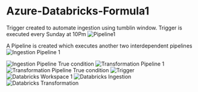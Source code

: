 # Azure-Databricks-Formula1
Trigger created to automate ingestion using tumblin window. Trigger is executed every Sunday at 10Pm
![Pipeline1](https://github.com/atharva49/Azure-Databricks-Formula1/assets/56105570/41ae62f2-e779-43e5-aa48-86861de28d66)

A Pipeline is created which executes another two interdependent pipelines
![Ingestion Pipeline 1](https://github.com/atharva49/Azure-Databricks-Formula1/assets/56105570/81216904-0d79-4047-b85b-4b62a7f84525)

![Ingestion Pipeline True condition](https://github.com/atharva49/Azure-Databricks-Formula1/assets/56105570/5be603ad-a9f7-4398-b639-e9adfa98c04a)
![Transformation Pipeline 1](https://github.com/atharva49/Azure-Databricks-Formula1/assets/56105570/2df54979-62b6-4a63-9d72-2f0a4a0f9bc3)
![Transformation Pipeline True condition](https://github.com/atharva49/Azure-Databricks-Formula1/assets/56105570/ccd56717-156a-4605-a3bb-2270fde745f8)
![Trigger](https://github.com/atharva49/Azure-Databricks-Formula1/assets/56105570/56649de7-9999-427e-a571-7169c54381f6)
![Databricks Workspace 1](https://github.com/atharva49/Azure-Databricks-Formula1/assets/56105570/bf09b37a-8784-4e6c-b1e3-05a794764f98)
![Databricks Ingestion](https://github.com/atharva49/Azure-Databricks-Formula1/assets/56105570/1dda6ec3-2c4a-4e54-8753-c96bb4433a8f)
![Databricks Transformation](https://github.com/atharva49/Azure-Databricks-Formula1/assets/56105570/45b10b21-f601-4b6d-97af-d13aed2aa410)
